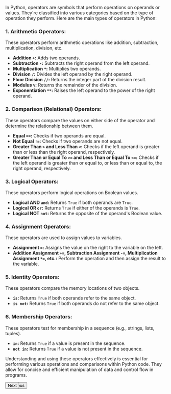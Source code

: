 In Python, operators are symbols that perform operations on operands or values. They're classified into various categories based on the type of operation they perform. Here are the main types of operators in Python:

### 1. Arithmetic Operators:
These operators perform arithmetic operations like addition, subtraction, multiplication, division, etc.

- **Addition `+`:** Adds two operands.
- **Subtraction `-`:** Subtracts the right operand from the left operand.
- **Multiplication `*`:** Multiplies two operands.
- **Division `/`:** Divides the left operand by the right operand.
- **Floor Division `//`:** Returns the integer part of the division result.
- **Modulus `%`:** Returns the remainder of the division.
- **Exponentiation `**`:** Raises the left operand to the power of the right operand.

### 2. Comparison (Relational) Operators:
These operators compare the values on either side of the operator and determine the relationship between them.

- **Equal `==`:** Checks if two operands are equal.
- **Not Equal `!=`:** Checks if two operands are not equal.
- **Greater Than `>` and Less Than `<`:** Checks if the left operand is greater than or less than the right operand, respectively.
- **Greater Than or Equal To `>=` and Less Than or Equal To `<=`:** Checks if the left operand is greater than or equal to, or less than or equal to, the right operand, respectively.

### 3. Logical Operators:
These operators perform logical operations on Boolean values.

- **Logical AND `and`:** Returns `True` if both operands are `True`.
- **Logical OR `or`:** Returns `True` if either of the operands is `True`.
- **Logical NOT `not`:** Returns the opposite of the operand's Boolean value.

### 4. Assignment Operators:
These operators are used to assign values to variables.

- **Assignment `=`:** Assigns the value on the right to the variable on the left.
- **Addition Assignment `+=`, Subtraction Assignment `-=`, Multiplication Assignment `*=`, etc.:** Perform the operation and then assign the result to the variable.

### 5. Identity Operators:
These operators compare the memory locations of two objects.

- **`is`:** Returns `True` if both operands refer to the same object.
- **`is not`:** Returns `True` if both operands do not refer to the same object.

### 6. Membership Operators:
These operators test for membership in a sequence (e.g., strings, lists, tuples).

- **`in`:** Returns `True` if a value is present in the sequence.
- **`not in`:** Returns `True` if a value is not present in the sequence.

Understanding and using these operators effectively is essential for performing various operations and comparisons within Python code. They allow for concise and efficient manipulation of data and control flow in programs.

<div align="left" style="position: absolute;"><a href="variables.md"><button>Previous</button></a></div>
<div align="right" style="position: absolute;"><a href="variables.md"><button>Next</button></a></div>
